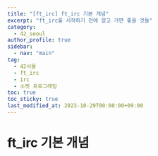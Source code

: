 ```yaml
---
title: "[ft_irc] ft_irc 기본 개념"
excerpt: "ft_irc를 시작하기 전에 알고 가면 좋을 것들"
category: 
  - 42_seoul
author_profile: true
sidebar:
  - nav: "main" 
tag:
  - 42서울
  - ft_irc
  - irc
  - 소켓 프로그래밍
toc: true
toc_sticky: true
last_modified_at: 2023-10-29T00:00:00+09:00
---
```


# ft_irc 기본 개념
